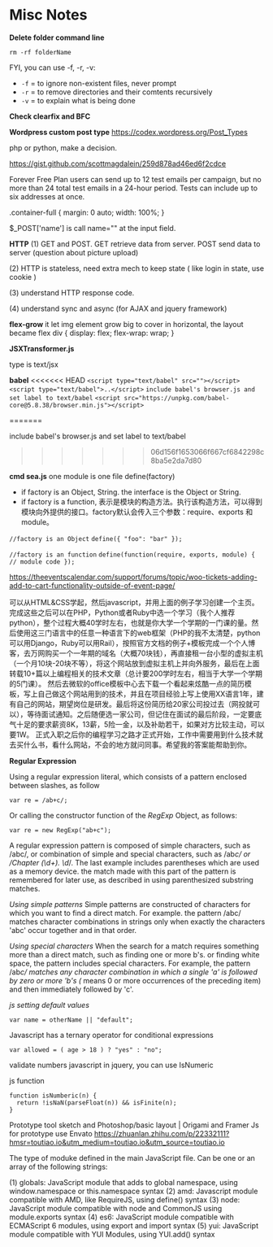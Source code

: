 # Misc Notes

**Delete folder command line**

`rm -rf folderName`

FYI, you can use -f, -r, -v:

* `-f` = to ignore non-existent files, never prompt
* `-r` = to remove directories and their comtents recursively
* `-v` = to explain what is being done

**Check clearfix and BFC**

**Wordpress custom post type**
https://codex.wordpress.org/Post_Types

php or python, make a decision.

<?php if( is_page_template('kids-dentist')) {
       echo 'hihi';
    }
    else {
        $page_template = get_page_template_slug();
        echo $page_template;
     }
     ?>


<?php
            if (is_active_sidebar('sidebar')){
                echo "col-sm-9";
            } else {
                echo "col-sm-12";
            }
        ?>

https://gist.github.com/scottmagdalein/259d878ad46ed6f2cdce

Forever Free Plan users can send up to 12 test emails per campaign, but no more than 24 total test emails in a 24-hour period. Tests can include up to six addresses at once.

.container-full {
  margin: 0 auto;
  width: 100%;
}

$_POST['name'] is call name="" at the input field.

**HTTP**
(1) GET and POST. GET retrieve data from server. POST send data to server (question about picture upload)

(2) HTTP is stateless, need extra mech to keep state ( like login in state, use cookie )

(3) understand HTTP response code.

(4) understand sync and async (for AJAX and jquery framework)

**flex-grow**
it let img element grow big to cover in horizontal, the layout became flex
div {
  display: flex;
  flex-wrap: wrap;
}

**JSXTransformer.js**
<script type="text/jsx" src=""></script>
<script type="text/jsx">..</script>
type is text/jsx

**babel**
<<<<<<< HEAD
`<script type="text/babel" src=""></script>`
`<script type="text/babel">..</script>`
`include babel's browser.js and set label to text/babel`
`<script src="https://unpkg.com/babel-core@5.8.38/browser.min.js"></script>`

=======
<script type="text/babel" src=""></script>
<script type="text/babel">..</script>
include babel's browser.js and set label to text/babel
<script src="https://unpkg.com/babel-core@5.8.38/browser.min.js"></script>
>>>>>>> 06d156f1653066f667cf6842298c8ba5e2da7d80

**cmd sea.js**
one module is one file
define(factory)
* if factory is an Object, String. the interface is the Object or String.
* if factory is a function, 表示是模块的构造方法。执行该构造方法，可以得到模块向外提供的接口。factory默认会传入三个参数：require、exports 和 module。

`//factory is an Object`
`define({ "foo": "bar" });`

`//factory is an function`
`define(function(require, exports, module) { // module code });`

https://theeventscalendar.com/support/forums/topic/woo-tickets-adding-add-to-cart-functionality-outside-of-event-page/

可以从HTML&CSS学起，然后javascript，并用上面的例子学习创建一个主页。完成这些之后可以在PHP，Python或者Ruby中选一个学习（我个人推荐python），整个过程大概40学时左右，也就是你大学一个学期的一门课的量。然后使用这三门语言中的任意一种语言下的web框架（PHP的我不太清楚，python可以用Django，Ruby可以用Rail），按照官方文档的例子+模板完成一个个人博客，去万网购买一个一年期的域名（大概70块钱），再直接租一台小型的虚拟主机（一个月10块-20块不等），将这个网站放到虚拟主机上并向外服务，最后在上面转载10+篇以上编程相关的技术文章（总计要200学时左右，相当于大学一个学期的5门课）。
然后去微软的office模板中心去下载一个看起来炫酷一点的简历模板，写上自己做这个网站用到的技术，并且在项目经验上写上使用XX语言1年，建有自己的网站，期望岗位是研发。最后将这份简历给20家公司投过去（网投就可以），等待面试通知。之后随便选一家公司，但记住在面试的最后阶段，一定要底气十足的要求薪资8K，13薪，5险一金，以及补助若干，如果对方比较主动，可以要1W。
正式入职之后你的编程学习之路才正式开始，工作中需要用到什么技术就去买什么书，看什么网站，不会的地方就问同事。希望我的答案能帮助到你。

**Regular Expression**

Using a regular expression literal, which consists of a pattern enclosed between slashes, as follow

```
var re = /ab+c/;

```

Or calling the constructor function of the *RegExp* Object, as follows:
```
var re = new RegExp("ab+c");
```
A regular expression pattern is composed of simple characters, such as /abc/, or combination of simple and special characters, such as /ab*c/ or /Chapter (\d+)\. \d*/. The last example includes parentheses which are used as a memory device. the match made with this part of the pattern is remembered for later use, as described in using parenthesized substring matches.

*Using simple patterns*
Simple patterns are constructed of characters for which you want to find a direct match. For example. the pattern /abc/ matches character combinations in strings only when exactly the characters 'abc' occur together and in that order.

*Using special characters*
When the search for a match requires something more than a direct match, such as finding one or more b's. or finding white space, the pattern includes special characters. For example, the pattern /ab*c/ matches any character combination in which a single 'a' is followed by zero or more 'b's (* means 0 or more occurrences of the preceding item) and then immediately followed by 'c'.

*js setting default values*
```
var name = otherName || "default";
```

Javascript has a ternary operator for conditional expressions
```
var allowed = ( age > 18 ) ? "yes" : "no";
```

validate numbers javascript
in jquery, you can use IsNumeric

js function
```
function isNumberic(n) {
  return !isNaN(parseFloat(n)) && isFinite(n);
}
```
Prototype tool
sketch and Photoshop/basic layout | Origami and Framer Js for prototype
use Envato
https://zhuanlan.zhihu.com/p/22332111?hmsr=toutiao.io&utm_medium=toutiao.io&utm_source=toutiao.io


The type of moduke defined in the main JavaScript file. Can be one or an array of the following strings:

(1) globals: JavaScript module that adds to global namespace, using window.namespace or this.namespace syntax
(2) amd: Javascript module compatible with AMD, like RequireJS, using define() syntax
(3) node: JavaScript module compatible with node and CommonJS using module.exports syntax
(4) es6: JavaScript module compatible with ECMAScript 6 modules, using export and import syntax
(5) yui: JavaScript module compatible with YUI Modules, using YUI.add() syntax


